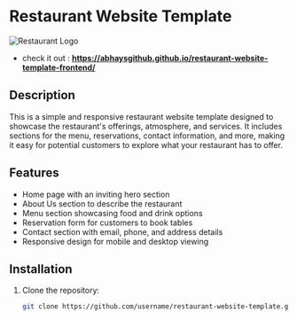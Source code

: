 # Restaurant Website Template

![Restaurant Logo](link-to-your-logo.png)
- check it out : **https://abhaysgithub.github.io/restaurant-website-template-frontend/**

## Description

This is a simple and responsive restaurant website template designed to showcase the restaurant's offerings, atmosphere, and services. It includes sections for the menu, reservations, contact information, and more, making it easy for potential customers to explore what your restaurant has to offer.

## Features

- Home page with an inviting hero section
- About Us section to describe the restaurant
- Menu section showcasing food and drink options
- Reservation form for customers to book tables
- Contact section with email, phone, and address details
- Responsive design for mobile and desktop viewing

## Installation

1. Clone the repository:
   ```bash
   git clone https://github.com/username/restaurant-website-template.git
